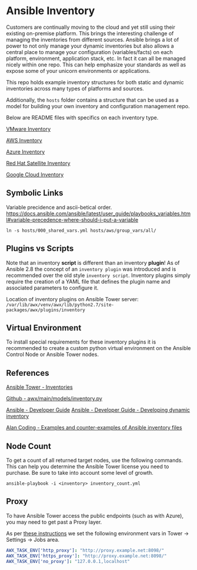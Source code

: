 # Ansible Inventory

Customers are continually moving to the cloud and yet still using their existing on-premise platform. This brings the interesting challenge of managing the inventories from different sources. Ansible brings a lot of power to not only manage your dynamic inventories but also allows a central place to manage your configuration (variables/facts) on each platform, environment, application stack, etc. In fact it can all be managed nicely within one repo. This can help emphasize your standards as well as expose some of your unicorn environments or applications.

This repo holds example inventory structures for both static and dynamic inventories across many types of platforms and sources.

Additionally, the `hosts` folder contains a structure that can be used as a model for building your own inventory and configuration management repo.

Below are README files with specifics on each inventory type.

[VMware Inventory](README_vmware.yml)

[AWS Inventory](README_aws.yml)

[Azure Inventory](README_azure.yml)

[Red Hat Satellite Inventory](README_satellite.yml)

[Google Cloud Inventory](README_gcs.yml)

## Symbolic Links

Variable precidence and ascii-betical order. 
https://docs.ansible.com/ansible/latest/user_guide/playbooks_variables.html#variable-precedence-where-should-i-put-a-variable

```
ln -s hosts/000_shared_vars.yml hosts/aws/group_vars/all/
```

## Plugins vs Scripts

Note that an inventory **script** is different than an inventory **plugin**! As of Ansible 2.8 the concept of an `inventory plugin` was introduced and is recommended over the old style `inventory script`.  Inventory plugins simply require the creation of a YAML file that defines the plugin name and associated parameters to configure it.

Location of inventory plugins on Ansible Tower server:
`/var/lib/awx/venv/awx/lib/python2.7/site-packages/awx/plugins/inventory`

## Virtual Environment

To install special requirements for these inventory plugins it is recommended to create a custom python virtual environment on the Ansible Control Node or Ansible Tower nodes.

## References

[Ansible Tower - Inventories](https://docs.ansible.com/ansible-tower/latest/html/userguide/inventories.html)

[Github - awx/main/models/inventory.py](https://github.com/ansible/awx/blob/devel/awx/main/models/inventory.py)

[Ansible - Developer Guide](https://docs.ansible.com/ansible/latest/dev_guide/index.html)
[Ansible - Developer Guide - Developing dynamic inventory](https://docs.ansible.com/ansible/latest/dev_guide/developing_inventory.html)

[Alan Coding - Examples and counter-examples of Ansible inventory files](https://github.com/AlanCoding/Ansible-inventory-file-examples)

## Node Count

To get a count of all returned target nodes, use the following commands. This can help you determine the Ansible Tower license you need to purchase. Be sure to take into account some level of growth.

```shell
ansible-playbook -i <inventory> inventory_count.yml
```

## Proxy

To have Ansible Tower access the public endpoints (such as with Azure), you may need to get past a Proxy layer.

As per [these instructions](https://www.ansible.com/blog/getting-started-adding-proxy-support) we set the following environment vars in Tower -> Settings -> Jobs area.

```yaml
AWX_TASK_ENV['http_proxy']: "http://proxy.example.net:8098/"
AWX_TASK_ENV['https_proxy']: "http://proxy.example.net:8098/"
AWX_TASK_ENV['no_proxy']: "127.0.0.1,localhost"
```
